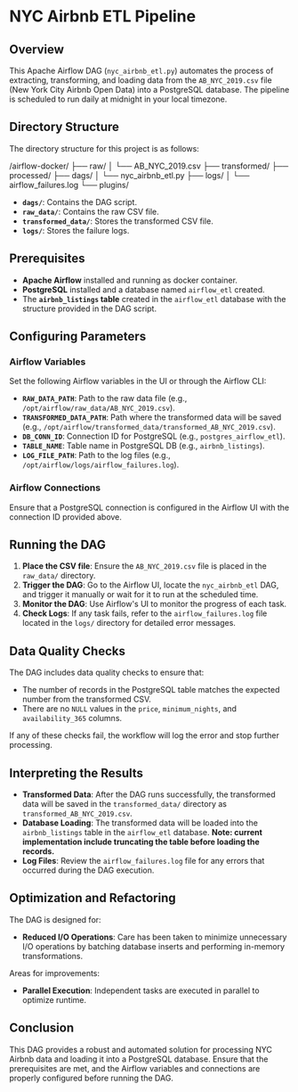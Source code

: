 # NYC Airbnb ETL Pipeline

## Overview

This Apache Airflow DAG (`nyc_airbnb_etl.py`) automates the process of extracting, transforming, and loading data from the `AB_NYC_2019.csv` file (New York City Airbnb Open Data) into a PostgreSQL database. The pipeline is scheduled to run daily at midnight in your local timezone.

## Directory Structure

The directory structure for this project is as follows:

/airflow-docker/
├── raw/
│   └── AB_NYC_2019.csv
├── transformed/
├── processed/
├── dags/
│   └── nyc_airbnb_etl.py
├── logs/
│   └── airflow_failures.log
└── plugins/

- **`dags/`**: Contains the DAG script.
- **`raw_data/`**: Contains the raw CSV file.
- **`transformed_data/`**: Stores the transformed CSV file.
- **`logs/`**: Stores the failure logs.

## Prerequisites

- **Apache Airflow** installed and running as docker container.
- **PostgreSQL** installed and a database named `airflow_etl` created.
- The **`airbnb_listings` table** created in the `airflow_etl` database with the structure provided in the DAG script.

## Configuring Parameters

### Airflow Variables

Set the following Airflow variables in the UI or through the Airflow CLI:

- **`RAW_DATA_PATH`**: Path to the raw data file (e.g., `/opt/airflow/raw_data/AB_NYC_2019.csv`).
- **`TRANSFORMED_DATA_PATH`**: Path where the transformed data will be saved (e.g., `/opt/airflow/transformed_data/transformed_AB_NYC_2019.csv`).
- **`DB_CONN_ID`**: Connection ID for PostgreSQL (e.g., `postgres_airflow_etl`).
- **`TABLE_NAME`**: Table name in PostgreSQL DB (e.g., `airbnb_listings`).
- **`LOG_FILE_PATH`**: Path to the log files (e.g., `/opt/airflow/logs/airflow_failures.log`).

### Airflow Connections

Ensure that a PostgreSQL connection is configured in the Airflow UI with the connection ID provided above.

## Running the DAG

1. **Place the CSV file**: Ensure the `AB_NYC_2019.csv` file is placed in the `raw_data/` directory.
2. **Trigger the DAG**: Go to the Airflow UI, locate the `nyc_airbnb_etl` DAG, and trigger it manually or wait for it to run at the scheduled time.
3. **Monitor the DAG**: Use Airflow's UI to monitor the progress of each task.
4. **Check Logs**: If any task fails, refer to the `airflow_failures.log` file located in the `logs/` directory for detailed error messages.

## Data Quality Checks

The DAG includes data quality checks to ensure that:

- The number of records in the PostgreSQL table matches the expected number from the transformed CSV.
- There are no `NULL` values in the `price`, `minimum_nights`, and `availability_365` columns.

If any of these checks fail, the workflow will log the error and stop further processing.

## Interpreting the Results

- **Transformed Data**: After the DAG runs successfully, the transformed data will be saved in the `transformed_data/` directory as `transformed_AB_NYC_2019.csv`.
- **Database Loading**: The transformed data will be loaded into the `airbnb_listings` table in the `airflow_etl` database. **Note: current implementation include truncating the table before loading the records.**
- **Log Files**: Review the `airflow_failures.log` file for any errors that occurred during the DAG execution.

## Optimization and Refactoring

The DAG is designed for:

- **Reduced I/O Operations**: Care has been taken to minimize unnecessary I/O operations by batching database inserts and performing in-memory transformations.

Areas for improvements: 

- **Parallel Execution**: Independent tasks are executed in parallel to optimize runtime.

## Conclusion

This DAG provides a robust and automated solution for processing NYC Airbnb data and loading it into a PostgreSQL database. Ensure that the prerequisites are met, and the Airflow variables and connections are properly configured before running the DAG.
